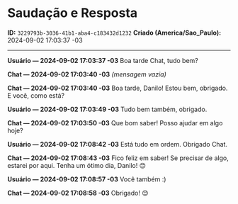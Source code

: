 # Saudação e Resposta

**ID:** `3229793b-3036-41b1-aba4-c183432d1232`
**Criado (America/Sao_Paulo):** 2024-09-02 17:03:37 -03

---

**Usuário — 2024-09-02 17:03:37 -03**
Boa tarde Chat, tudo bem?

**Chat — 2024-09-02 17:03:40 -03**
_(mensagem vazia)_

**Chat — 2024-09-02 17:03:40 -03**
Boa tarde, Danilo! Estou bem, obrigado. E você, como está?

**Usuário — 2024-09-02 17:03:49 -03**
Tudo bem também, obrigado.

**Chat — 2024-09-02 17:03:50 -03**
Que bom saber! Posso ajudar em algo hoje?

**Usuário — 2024-09-02 17:08:42 -03**
Está tudo em ordem. Obrigado Chat.

**Chat — 2024-09-02 17:08:43 -03**
Fico feliz em saber! Se precisar de algo, estarei por aqui. Tenha um ótimo dia, Danilo! 😊

**Usuário — 2024-09-02 17:08:57 -03**
Você também :)

**Chat — 2024-09-02 17:08:58 -03**
Obrigado! 😊
